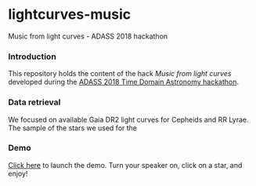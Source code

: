 # lightcurves-music
Music from light curves - ADASS 2018 hackathon

### Introduction

This repository holds the content of the hack _Music from light curves_ developed during the [ADASS 2018 Time Domain Astronomy hackathon](https://time-domain-astronomy-6010.devpost.com).

### Data retrieval

We focused on available Gaia DR2 light curves for Cepheids and RR Lyrae.
The sample of the stars we used for the 

### Demo

[Click here](https://tboch.github.io/music-lightcurves-hack/) to launch the demo.
Turn your speaker on, click on a star, and enjoy!



